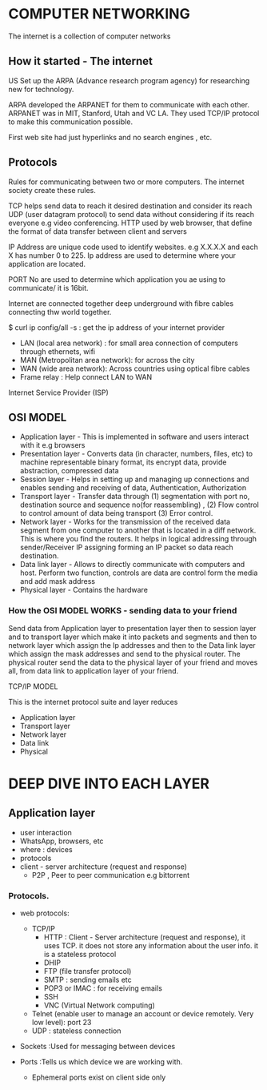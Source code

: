 # COMPUTER NETWORKING

The internet is a collection of computer networks

## How it started - The internet

US Set up the ARPA (Advance research program agency) for researching new for technology.

ARPA developed the ARPANET for them to communicate with each other. ARPANET was in MIT, Stanford, Utah and VC LA. They used
TCP/IP protocol to make this communication possible.

First web site had just hyperlinks and no search engines , etc.

## Protocols

Rules for communicating between two or more computers. The internet society create these rules.

TCP helps send data to reach it desired destination and consider its reach
UDP (user datagram protocol) to send data without considering if its reach everyone e.g video conferencing.
HTTP used by web browser, that define the format of data transfer between client and servers

IP Address are unique code used to identify websites. e.g X.X.X.X and each X has number 0 to 225. Ip address are used to determine where your application are located.

PORT No are used to determine which application you ae using to communicate/ it is 16bit.

Internet are connected together deep underground with fibre cables connecting thw world together.

$ curl ip config/all -s : get the ip address of your internet provider

- LAN (local area network) : for small area connection of computers through ethernets, wifi
- MAN (Metropolitan area network): for across the city
- WAN (wide area network): Across countries using optical fibre cables
- Frame relay : Help connect LAN to WAN
  
Internet Service Provider (ISP)

## OSI MODEL

- Application layer - This is implemented in software and users interact with it e.g browsers
- Presentation layer - Converts data (in character, numbers, files, etc) to machine representable binary format, its encrypt data, provide abstraction, compressed data
- Session layer - Helps in setting up and managing up connections and enables sending and receiving of data, Authentication, Authorization
- Transport layer - Transfer data through (1) segmentation with port no, destination source and sequence no(for reassembling) , (2) Flow control to control amount of data being transport (3) Error control.
- Network layer - Works for the transmission of the received data segment from one computer to another that is located in a diff network. This is where you find the routers. It helps in logical addressing through sender/Receiver IP assigning forming an IP packet so data reach destination.
- Data link layer - Allows to directly communicate with computers and host. Perform two function, controls are data are control form the media and add mask address
- Physical layer - Contains the hardware

### How the OSI MODEL WORKS - sending data to your friend

Send data from Application layer to presentation layer then to session layer and to transport layer which make it into packets and segments and then to network layer which assign the Ip addresses and then to the Data link layer which assign the mask addresses and send to the physical router. The physical router send the data to the physical layer of your friend and moves all, from data link to application layer of your friend.

TCP/IP MODEL

This is the internet protocol suite and layer reduces

- Application layer
- Transport layer
- Network layer
- Data link
- Physical

# DEEP DIVE INTO EACH LAYER

## Application layer

- user interaction
- WhatsApp, browsers, etc
- where : devices
- protocols
- client - server architecture (request and response)
  - P2P , Peer to  peer communication e.g bittorrent

### Protocols.

- web protocols:
  - TCP/IP
    - HTTP : Client - Server architecture (request and response), it uses TCP. it does not store any information about the user info. it is a stateless protocol
    - DHIP
    - FTP (file transfer protocol)
    - SMTP : sending emails etc
    - POP3 or IMAC : for receiving emails
    - SSH
    - VNC (Virtual Network computing)
  - Telnet (enable user to manage an account or device remotely. Very low level): port 23
  - UDP : stateless connection

- Sockets :Used for messaging between devices
- Ports :Tells us which device we are working with.
  - Ephemeral ports exist on client side only
